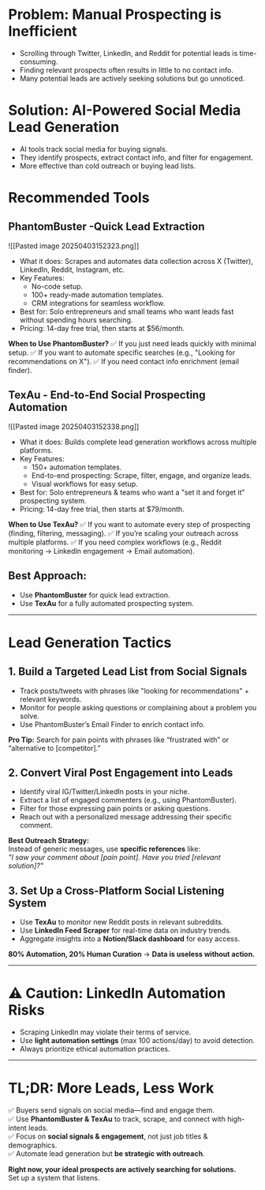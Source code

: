 # **Problem: Manual Prospecting is Inefficient**
- Scrolling through Twitter, LinkedIn, and Reddit for potential leads is time-consuming.
- Finding relevant prospects often results in little to no contact info.
- Many potential leads are actively seeking solutions but go unnoticed.
# **Solution: AI-Powered Social Media Lead Generation**
- AI tools track social media for buying signals.
- They identify prospects, extract contact info, and filter for engagement.
- More effective than cold outreach or buying lead lists.
# **Recommended Tools**
## **PhantomBuster -Quick Lead Extraction**
![[Pasted image 20250403152323.png]]
- What it does: Scrapes and automates data collection across X (Twitter), LinkedIn, Reddit, Instagram, etc.
- Key Features: 
	- No-code setup. 
	- 100+ ready-made automation templates.
	- CRM integrations for seamless workflow.
- Best for: Solo entrepreneurs and small teams who want leads fast without spending hours searching.
- Pricing: 14-day free trial, then starts at $56/month.

**When to Use PhantomBuster?**
✅ If you just need leads quickly with minimal setup.
✅ If you want to automate specific searches (e.g., "Looking for recommendations on X").
✅ If you need contact info enrichment (email finder).
## **TexAu - End-to-End Social Prospecting Automation**
![[Pasted image 20250403152338.png]]
- What it does: Builds complete lead generation workflows across multiple platforms.
- Key Features:
	- 150+ automation templates.
	- End-to-end prospecting: Scrape, filter, engage, and organize leads.
	- Visual workflows for easy setup.
- Best for: Solo entrepreneurs & teams who want a "set it and forget it" prospecting system.
- Pricing: 14-day free trial, then starts at $79/month.

**When to Use TexAu?**
✅ If you want to automate every step of prospecting (finding, filtering, messaging).
✅ If you’re scaling your outreach across multiple platforms.
✅ If you need complex workflows (e.g., Reddit monitoring → LinkedIn engagement → Email automation).

## **Best Approach:**
- Use **PhantomBuster** for quick lead extraction.
- Use **TexAu** for a fully automated prospecting system.

---

# **Lead Generation Tactics**
## **1. Build a Targeted Lead List from Social Signals**
- Track posts/tweets with phrases like "looking for recommendations" + relevant keywords.  
- Monitor for people asking questions or complaining about a problem you solve.
- Use PhantomBuster’s Email Finder to enrich contact info.

**Pro Tip:** Search for pain points with phrases like “frustrated with” or “alternative to [competitor].”
## **2. Convert Viral Post Engagement into Leads**
- Identify viral IG/Twitter/LinkedIn posts in your niche.
- Extract a list of engaged commenters (e.g., using PhantomBuster).
- Filter for those expressing pain points or asking questions.
- Reach out with a personalized message addressing their specific comment.

**Best Outreach Strategy:**  
Instead of generic messages, use **specific references** like:  
_"I saw your comment about [pain point]. Have you tried [relevant solution]?"_
## **3. Set Up a Cross-Platform Social Listening System**
- Use **TexAu** to monitor new Reddit posts in relevant subreddits.
- Use **LinkedIn Feed Scraper** for real-time data on industry trends.
- Aggregate insights into a **Notion/Slack dashboard** for easy access.

**80% Automation, 20% Human Curation** → **Data is useless without action.**

---

# **⚠️ Caution: LinkedIn Automation Risks**
- Scraping LinkedIn may violate their terms of service.
- Use **light automation settings** (max 100 actions/day) to avoid detection.
- Always prioritize ethical automation practices.

---

# **TL;DR: More Leads, Less Work**

✅ Buyers send signals on social media—find and engage them.  
✅ Use **PhantomBuster & TexAu** to track, scrape, and connect with high-intent leads.  
✅ Focus on **social signals & engagement**, not just job titles & demographics.  
✅ Automate lead generation but **be strategic with outreach**.

**Right now, your ideal prospects are actively searching for solutions.**  
Set up a system that listens.
